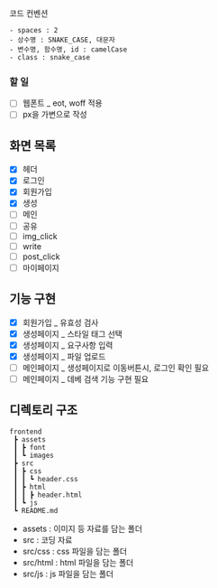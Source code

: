 코드 컨벤션
```
- spaces : 2
- 상수명 : SNAKE_CASE, 대문자
- 변수명, 함수명, id : camelCase
- class : snake_case
```

### 할 일
- [ ] 웹폰트 _ eot, woff 적용
- [ ] px을 가변으로 작성

## 화면 목록
- [x] 헤더
- [x] 로그인
- [x] 회원가입
- [x] 생성
- [ ] 메인
- [ ] 공유
- [ ] img_click
- [ ] write
- [ ] post_click
- [ ] 마이페이지

## 기능 구현
- [x] 회원가입 _ 유효성 검사
- [x] 생성페이지 _ 스타일 태그 선택
- [x] 생성페이지 _ 요구사항 입력
- [x] 생성페이지 _ 파일 업로드
- [ ] 메인페이지 _ 생성페이지로 이동버튼시, 로그인 확인 필요
- [ ] 메인페이지 _ 데베 검색 기능 구현 필요

## 디렉토리 구조
```
frontend
 ┣ assets
 ┃ ┣ font
 ┃ ┗ images
 ┣ src
 ┃ ┣ css
 ┃ ┃ ┗ header.css
 ┃ ┣ html
 ┃ ┃ ┣ header.html
 ┃ ┗ js
 ┗ README.md
```
- assets : 이미지 등 자료를 담는 폴더
- src : 코딩 자료
- src/css : css 파일을 담는 폴더
- src/html : html 파일을 담는 폴더
- src/js : js 파일을 담는 폴더
